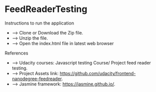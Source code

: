# FeedReaderTesting
Instructions to run the application
 +	--> Clone or Download the Zip file.
 +  --> Unzip the file.
 +	--> Open the index.html file in latest web browser
 
References
 + -->  Udacity courses: Javascript testing Course/ Project feed reader testing.
 + --> Project Assets link: https://github.com/udacity/frontend-nanodegree-feedreader.
 + --> Jasmine framework: https://jasmine.github.io/.
